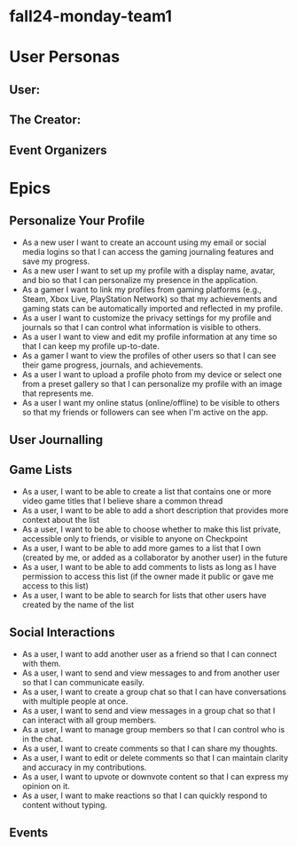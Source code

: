 # fall24-monday-team1

# User Personas

## User:

## The Creator:

## Event Organizers


# Epics

## Personalize Your Profile

- As a new user I want to create an account using my email or social media logins so that I can access the gaming journaling features and save my progress.
- As a new user I want to set up my profile with a display name, avatar, and bio so that I can personalize my presence in the application.
- As a gamer I want to link my profiles from gaming platforms (e.g., Steam, Xbox Live, PlayStation Network) so that my achievements and gaming stats can be automatically imported and reflected in my profile.
- As a user I want to customize the privacy settings for my profile and journals so that I can control what information is visible to others.
- As a user I want to view and edit my profile information at any time so that I can keep my profile up-to-date.
- As a gamer I want to view the profiles of other users so that I can see their game progress, journals, and achievements.
- As a user I want to upload a profile photo from my device or select one from a preset gallery so that I can personalize my profile with an image that represents me.
- As a user I want my online status (online/offline) to be visible to others so that my friends or followers can see when I'm active on the app.

## User Journalling

## Game Lists

- As a user, I want to be able to create a list that contains one or more video game titles that I believe share a common thread
- As a user, I want to be able to add a short description that provides more context about the list
- As a user, I want to be able to choose whether to make this list private, accessible only to friends, or visible to anyone on Checkpoint
- As a user, I want to be able to add more games to a list that I own (created by me, or added as a collaborator by another user) in the future
- As a user, I want to be able to add comments to lists as long as I have permission to access this list (if the owner made it public or gave me access to this list)
- As a user, I want to be able to search for lists that other users have created by the name of the list



## Social Interactions

- As a user, I want to add another user as a friend so that I can connect with them.
- As a user, I want to send and view messages to and from another user so that I can communicate easily.
- As a user, I want to create a group chat so that I can have conversations with multiple people at once.
- As a user, I want to send and view messages in a group chat so that I can interact with all group members.
- As a user, I want to manage group members so that I can control who is in the chat.
- As a user, I want to create comments so that I can share my thoughts.
- As a user, I want to edit or delete comments so that I can maintain clarity and accuracy in my contributions.
- As a user, I want to upvote or downvote content so that I can express my opinion on it.
- As a user, I want to make reactions so that I can quickly respond to content without typing.
## Events
